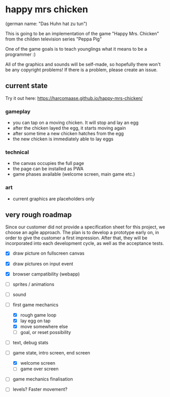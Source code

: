 # happy mrs chicken

(german name: "Das Huhn hat zu tun")

This is going to be an implementation of the game "Happy Mrs. Chicken" from
the childen television series "Peppa Pig"

One of the game goals is to teach younglings what it means to be a programmer :)

All of the graphics and sounds will be self-made, so hopefully there won't be
any copyright problems! If there is a problem, please create an issue.

## current state

Try it out here: https://harcomaase.github.io/happy-mrs-chicken/

### gameplay

- you can tap on a moving chicken. It will stop and lay an egg
- after the chicken layed the egg, it starts moving again
- after some time a new chicken hatches from the egg
- the new chicken is immediately able to lay eggs

### technical

- the canvas occupies the full page
- the page can be installed as PWA
- game phases available (welcome screen, main game etc.)

### art

- current graphics are placeholders only

## very rough roadmap

Since our customer did not provide a specification sheet for this project, we
choose an agile approach. The plan is to develop a prototype early on, in order
to give the customer a first impression. After that, they will be
incorporated into each development cycle, as well as the acceptance tests.

- [x] draw picture on fullscreen canvas
- [x] draw pictures on input event
- [x] browser campatibility (webapp)
- [ ] sprites / animations
- [ ] sound
- [ ] first game mechanics
  - [x] rough game loop
  - [x] lay egg on tap
  - [x] move somewhere else
  - [ ] goal, or reset possibility
- [ ] text, debug stats
- [ ] game state, intro screen, end screen
  - [x] welcome screen
  - [ ] game over screen
- [ ] game mechanics finalisation
- [ ] levels? Faster movement?


